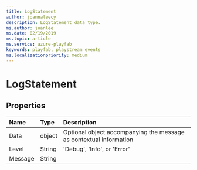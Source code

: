 ```yaml
---
title: LogStatement
author: joannaleecy
description: LogStatement data type.
ms.author: joanlee
ms.date: 02/19/2019
ms.topic: article
ms.service: azure-playfab
keywords: playfab, playstream events
ms.localizationpriority: medium
---
```


# LogStatement

## Properties

|Name|Type|Description|
| :--------------------|:-------------------|:----------------------|
|Data|object|Optional object accompanying the message as contextual information|
|Level|String|'Debug', 'Info', or 'Error'|
|Message|String||
